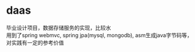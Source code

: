 daas
====
毕业设计项目，数据存储服务的实现，比较水<br>
用到了spring webmvc, spring jpa(mysql, mongodb), asm生成java字节码等，对实践有一定的参考价值
